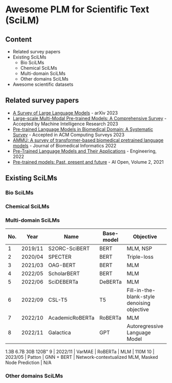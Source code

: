 # Awesome PLM for Scientific Text (SciLM)

## Content
- Related survey papers
- Existing SciLMs
  - Bio SciLMs
  - Chemical SciLMs
  - Multi-domain SciLMs
  - Other domains SciLMs
- Awesome scientific datasets

## Related survey papers
- [A Survey of Large Language Models](https://arxiv.org/abs/2303.18223) - arXiv 2023
- [Large-scale Multi-Modal Pre-trained Models: A Comprehensive Survey](https://arxiv.org/abs/2302.10035) - Accepted by Machine Intelligence Research 2023
- [Pre-trained Language Models in Biomedical Domain: A Systematic Survey](https://arxiv.org/abs/2110.05006) - 	Accepted in ACM Computing Surveys 2023
- [AMMU: A survey of transformer-based biomedical pretrained language models](https://dl.acm.org/doi/abs/10.1016/j.jbi.2021.103982) - Journal of Biomedical Informatics 2022
- [Pre-Trained Language Models and Their Applications](https://www.sciencedirect.com/science/article/pii/S2095809922006324) - Engineering, 2022
- [Pre-trained models: Past, present and future](https://www.sciencedirect.com/science/article/pii/S2666651021000231) - AI Open, Volume 2, 2021


## Existing SciLMs

### Bio SciLMs


### Chemical SciLMs


### Multi-domain SciLMs
No. | Year | Name | Base-model | Objective | #Parameters
|---|---| --- |---|---| --- |
1 | 2019/11 | S2ORC-SciBERT | BERT | MLM, NSP | 110M
2 | 2020/04 | SPECTER | BERT | Triple-loss | 110M
3 | 2021/03 | OAG-BERT | BERT | MLM | 110M
4 | 2022/05 | ScholarBERT | BERT | MLM | 770M
5 | 2022/06 | SciDEBERTa | DeBERTa | MLM | N/A
6 | 2022/09 | CSL-T5 | T5 | Fill-in-the-blank-style denoising objective | 220M
7 | 2022/10 | AcademicRoBERTa | RoBERTa | MLM | 125M
8 | 2022/11 | Galactica | GPT | Autoregressive Language Model | "125M
1.3B
6.7B
30B
120B"
9 | 2022/11 | VarMAE | RoBERTa | MLM | 110M
10 | 2023/05 | Patton | GNN + BERT | Network-contextualized MLM, Masked Node Prediction | N/A

### Other domains SciLMs
  
